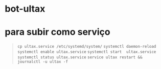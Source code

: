 # bot-ultax

# para subir como serviço
>`cp ultax.service /etc/systemd/system/`
>`systemctl daemon-reload`
>`systemctl enable ultax.service`
>`systemctl start  ultax.service`
>`systemctl status ultax.service`
>`service ultax restart && journalctl -u ultax -f`
